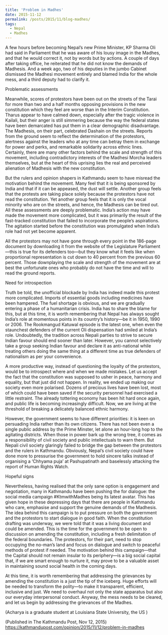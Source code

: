 ```yaml
---
title: 'Problem in Madhes'
date: 2015-11-12
permalink: /posts/2015/11/blog-madhes/
tags:
  - Nepal
  - Madhes
---
```


A few hours before becoming Nepal’s new Prime Minister, KP Sharma Oli had said in Parliament that he was aware of his lousy image in the Madhes, and that he would correct it, not by words but by actions. A couple of days after taking office, he reiterated that he did not know the demands of Madhesis. And a week ago, two of his deputies in the jumbo Cabinet dismissed the Madhesi movement entirely and blamed India for the whole mess, and a third deputy had to clarify it.


Problematic assessments

Meanwhile, scores of protestors have been out on the streets of the Tarai for more than two and a half months opposing provisions in the new constitution which they feel are worse than in the Interim Constitution. Tharus appear to have calmed down, especially after the tragic violence in Kailali, but their anger is still simmering because the way the federal states have been demarcated has put them in a clear demographic disadvantage. The Madhesis, on their part, celebrated Dashain on the streets. Reports from the ground seem to reflect the determination of the protestors, alertness against the leaders who at any time can betray them in exchange for power and perks, and remarkable solidarity across ethnic lines. Certainly, there are many other factors behind the scale and strength of this movement, including contradictory interests of the Madhesi Morcha leaders themselves, but at the heart of this uprising lies the real and perceived alienation of Madhesis with the new constitution.

But the rulers and opinion shapers in Kathmandu seem to have misread the motivation behind the movement. Many feel that it is being sponsored by India and that if it can be appeased, the dust will settle. Another group feels that the protests are taking place solely because the protestors have not read the constitution. Yet another group feels that it is only the vocal minority who are on the streets, and hence, the Madhesis can be tired out. All these assessments are deeply problematic. India’s action may have made the movement more complicated, but it was primarily the result of the fast-tracked constitution that failed to incorporate the people’s aspirations. The agitation started before the constitution was promulgated when India’s role had not yet become apparent.


All the protestors may not have gone through every point in the 186-page document by downloading it from the website of the Legislature Parliament—this is true for its defenders too—but they know what it feels like when proportional representation is cut down to 40 percent from the previous 60 percent. Those downplaying the scale and strength of the movement are at best the unfortunate ones who probably do not have the time and will to read the ground reports.

Need for introspection

Truth be told, the unofficial blockade by India has indeed made this protest more complicated. Imports of essential goods including medicines have been hampered. The fuel shortage is obvious, and we are gradually entering a phase of a humanitarian crisis. India has to share the blame for this, but at this time, it is worth remembering that Nepal has always sought India’s role at momentous points in its country’s history—be it in 1950, 1990 or 2006. The Rookmangud Katuwal episode is the latest one, when even the staunchest defenders of the current Oli dispensation had smiled at India’s role. Undoubtedly, the tradition across Nepali parties to strive to secure Indian favour should end sooner than later. However, you cannot selectively take a group seeking Indian favour and declare it as anti-national while treating others doing the same thing at a different time as true defenders of nationalism as per your convenience.

A more productive way, instead of questioning the loyalty of the protestors, would be to introspect where and when we made mistakes. Let us accept the fact that the constitution was supposed to usher in peace, harmony and equality, but that just did not happen. In reality, we ended up making our society even more polarised. Dozens of precious lives have been lost, most of which could have been saved if the security personnel had exercised a little restraint. The already tottering economy has been hit hard once again, and public life is becoming increasingly difficult. Now, we are living at the threshold of breaking a delicately balanced ethnic harmony.


However, the government seems to have different priorities: it is keen on persuading India rather than its own citizens. There has not been even a single public address by the Prime Minster, let alone an hour-long hop to the agitating districts. When those in power bark up the wrong tree, it comes as a responsibility of civil society and public intellectuals to warn them. But Nepali civil society glaringly failed to bridge the gap between the protestors and the rulers in Kathmandu. Obviously, Nepal’s civil society could have done more to pressurise the government to hold sincere talks instead of organising a ‘Chhyama puja’ at Pashupatinath and baselessly attacking the report of Human Rights Watch.

Hopeful signs

Nevertheless, having realised that the only sane option is engagement and negotiation, many in Kathmandu have been pushing the for dialogue: the social media campaign #KtmwithMadhes being its latest avatar. This has given hope in these depressing days that there are people in Kathmandu who care, emphasise and support the genuine demands of the Madhesis. The idea behind this campaign is to put pressure on both the government and the protestors to start dialogue in good faith. When the constitution drafting was underway, we were told that it was a living document and could be amended. This is the time for the government to be open to discussion on amending the constitution, including a fresh delimitation of the federal boundaries. The protestors, for their part, need to stop occupying the no-man’s land and focus on dialogue and switch to peaceful methods of protest if needed. The motivation behind this campaign—that the Capital should not remain insular to its periphery—is a big social capital that, if we are smart enough to nurture it, may prove to be a valuable asset in maintaining sound social health in the coming days.

At this time, it is worth remembering that addressing the grievances by amending the constitution is a just the tip of the iceberg. Huge efforts will be needed to transform the polity—to make it transparent, efficient, inclusive and just. We need to overhaul not only the state apparatus but also our everyday interpersonal conduct. Anyway, the mess needs to be cleared, and let us begin by addressing the grievances of the Madhes.

(Acharya is a graduate student at Louisiana State University, the US )


(Published in The Kathmandu Post, Nov 12, 2015)
https://kathmandupost.com/opinion/2015/11/12/problem-in-madhes
